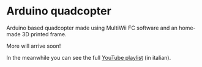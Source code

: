 # Arduino quadcopter
Arduino based quadcopter made using MultiWii FC software and an home-made 3D printed frame.

More will arrive soon!

In the meanwhile you can see the full [YouTube playlist](https://youtube.com/playlist?list=PL9vSZB3pcT72WKoZpo7NASmBoKJBsFOGY) (in italian).
